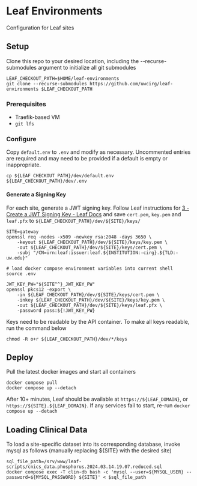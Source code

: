 # Leaf Environments
Configuration for Leaf sites

## Setup
Clone this repo to your desired location, including the --recurse-submodules argument to initialize all git submodules

    LEAF_CHECKOUT_PATH=$HOME/leaf-environments
    git clone --recurse-submodules https://github.com/uwcirg/leaf-environments $LEAF_CHECKOUT_PATH

### Prerequisites
- Traefik-based VM
- `git lfs`

### Configure
Copy `default.env` to `.env` and modify as necessary. Uncommented entries are required and may need to be provided if a default is empty or inappropriate.

    cp ${LEAF_CHECKOUT_PATH}/dev/default.env ${LEAF_CHECKOUT_PATH}/dev/.env

#### Generate a Signing Key
For each site, generate a JWT signing key. Follow Leaf instructions for [3 - Create a JWT Signing Key - Leaf Docs](https://leafdocs.rit.uw.edu/installation/installation_steps/3_jwt/) and save `cert.pem`, `key.pem` and `leaf.pfx` to `${LEAF_CHECKOUT_PATH}/dev/${SITE}/keys/`

    SITE=gateway
    openssl req -nodes -x509 -newkey rsa:2048 -days 3650 \
        -keyout ${LEAF_CHECKOUT_PATH}/dev/${SITE}/keys/key.pem \
        -out ${LEAF_CHECKOUT_PATH}/dev/${SITE}/keys/cert.pem \
        -subj "/CN=urn:leaf:issuer:leaf.${INSTITUTION:-cirg}.${TLD:-uw.edu}"

    # load docker compose environment variables into current shell
    source .env

    JWT_KEY_PW="${SITE^^}_JWT_KEY_PW"
    openssl pkcs12 -export \
        -in ${LEAF_CHECKOUT_PATH}/dev/${SITE}/keys/cert.pem \
        -inkey ${LEAF_CHECKOUT_PATH}/dev/${SITE}/keys/key.pem \
        -out ${LEAF_CHECKOUT_PATH}/dev/${SITE}/keys/leaf.pfx \
        -password pass:${!JWT_KEY_PW}

Keys need to be readable by the API container. To make all keys readable, run the command below

    chmod -R o+r ${LEAF_CHECKOUT_PATH}/dev/*/keys

## Deploy
Pull the latest docker images and start all containers

    docker compose pull
    docker compose up --detach

After 10+ minutes, Leaf should be available at `https://${LEAF_DOMAIN}`, or `https://${SITE}.${LEAF_DOMAIN}`. If any services fail to start, re-run `docker compose up --detach`

## Loading Clinical Data
To load a site-specific dataset into its corresponding database, invoke mysql as follows (manually replacing ${SITE} with the desired site)

    sql_file_path=/srv/www/leaf-scripts/cnics_data.phosphorus.2024.03.14.19.07.reduced.sql
    docker compose exec -T clin-db bash -c 'mysql --user=${MYSQL_USER} --password=${MYSQL_PASSWORD} ${SITE}' < $sql_file_path

